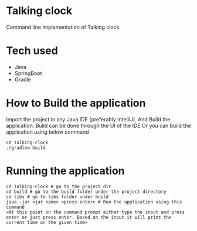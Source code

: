 # Talking clock
Command line implementation of Talking clock.

# Tech used
- Java
- SpringBoot
- Gradle

# How to Build the application

Import the project in any Java IDE (preferably IntelliJ). And Build the application.
Build can be done through the UI of the IDE
Or you can build the application using below command
```shell
cd Talking-clock
./gradlew build
```

# Running the application
```shell
cd Talking-clock # go to the project dir
cd build # go to the build folder under the project directory
cd libs # go to libs folder under build
java -jar <jar name> <press enter> # Run the application using this command
<At this point on the command prompt either type the input and press enter or just press enter. Based on the input it will print the current time or the given time>
```